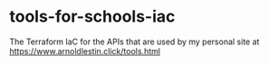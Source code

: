 # tools-for-schools-iac

The Terraform IaC for the APIs that are used by my personal site at https://www.arnoldlestin.click/tools.html
